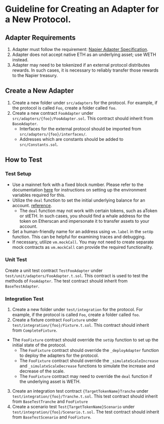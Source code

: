 # Guideline for Creating an Adapter for a New Protocol.

## Adapter Requirements

1. Adapter must follow the requirement: [Napier Adapter Specification](./SPECIFICATION.md#L95-L101).
2. Adapter does not accept native ETH as an underlying asset; use WETH instead.
3. Adapter may need to be tokenized if an external protocol distributes rewards. In such cases, it is necessary to reliably transfer those rewards to the Napier treasury.

## Create a New Adapter

1. Create a new folder under `src/adapters` for the protocol. For example, if the protocol is called `Foo`, create a folder called `foo`.
2. Create a new contract `FooAdapter` under `src/adapters/{foo}/FooAdapter.sol`. This contract should inherit from `BaseAdapter`.
   - Interfaces for the external protocol should be imported from `src/adapters/{foo}/interfaces/`.
   - Addresses which are constants should be added to `src/Constants.sol`.

## How to Test

### Test Setup

- Use a mainnet fork with a fixed block number. Please refer to the documentation [here](https://book.getfoundry.sh/cheatcodes/create-select-fork) for instructions on setting up the environment variables required for this.
- Utilize the `deal` function to set the initial underlying balance for an account. [reference](https://book.getfoundry.sh/cheatcodes/deal?highlight=deal#deal).
  - The `deal` function may not work with certain tokens, such as aToken or stETH. In such cases, you should find a whale address for the token on Etherscan and impersonate it to transfer assets to your account.
- Set a human-friendly name for an address using `vm.label` in the `setUp` function. This can be helpful for examining traces and debugging.
- If necessary, utilize `vm.mockCall`. You may not need to create separate mock contracts as `vm.mockCall` can provide the required functionality.

### Unit Test

Create a unit test contract `TestFooAdapter` under `test/unit/adapters/FooAdapter.t.sol`. This contract is used to test the methods of `FooAdapter`. The test contract should inherit from `BaseTestAdapter`.

### Integration Test

1. Create a new folder under `test/integration` for the protocol. For example, if the protocol is called `Foo`, create a folder called `foo`.
2. Create a fixture contract `FooFixture` under `test/integration/{foo}/Fixture.t.sol`. This contract should inherit from `CompleteFixture`.

- The `FooFixture` contract should override the `setUp` function to set up the initial state of the protocol.
  - The `FooFixture` contract should override the `_deployAdapter` function to deploy the adapters for the protocol.
  - The `FooFixture` contract should override the `_simulateScaleIncrease` and `_simulateScaleDecrease` functions to simulate the increase and decrease of the scale.
  - The `FooFixture` contract may need to override the `deal` function if the underlying asset is WETH.

3. Create an integration test contract `{TargetTokenName}Tranche` under `test/integration/{foo}/Tranche.t.sol`. This test contract should inherit from `BaseTestTranche` and `FooFixture`
4. Create a scenario test `Test{TargetTokenName}Scenario` under `test/integration/{foo}/Scenario.t.sol`. The test contract should inherit from `BaseTestScenario` and `FooFixture`.
